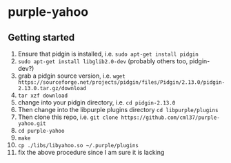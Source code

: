 # purple-yahoo

## Getting started
1. Ensure that pidgin is installed, i.e. `sudo apt-get install pidgin`
1. `sudo apt-get install libglib2.0-dev` (probably others too, pidgin-dev?)
1. grab a pidgin source version, i.e. `wget https://sourceforge.net/projects/pidgin/files/Pidgin/2.13.0/pidgin-2.13.0.tar.gz/download`
1. `tar xzf download`
3. change into your pidgin directory, i.e. `cd pidgin-2.13.0`
1. Then change into the libpurple plugins directory `cd libpurple/plugins`
1. Then clone this repo, i.e. `git clone https://github.com/cml37/purple-yahoo.git`
1. `cd purple-yahoo`
1. `make`
1. `cp ./libs/libyahoo.so ~/.purple/plugins`
1. fix the above procedure since I am sure it is lacking
